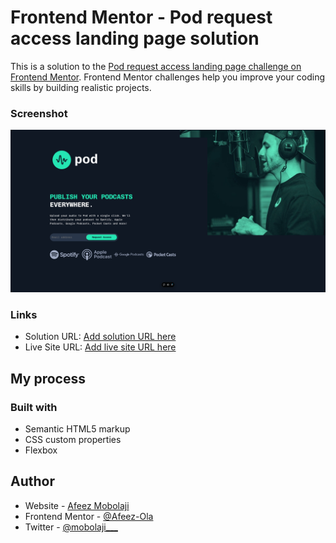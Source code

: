 # Frontend Mentor - Pod request access landing page solution

This is a solution to the [Pod request access landing page challenge on Frontend Mentor](https://www.frontendmentor.io/challenges/pod-request-access-landing-page-eyTmdkLSG). Frontend Mentor challenges help you improve your coding skills by building realistic projects. 

### Screenshot

![](/screenshot.png)


### Links

- Solution URL: [Add solution URL here](https://github.com/Afeez-Ola/pod-request-access-landing-page)
- Live Site URL: [Add live site URL here](https://pod-request-access-landing-page-drab.vercel.app/)

## My process

### Built with

- Semantic HTML5 markup
- CSS custom properties
- Flexbox

## Author

- Website - [Afeez Mobolaji](https://hashnode.com/@Mobolaji)
- Frontend Mentor - [@Afeez-Ola](https://www.frontendmentor.io/profile/Afeez-Ola)
- Twitter - [@mobolaji___]([mobolaji](https://x.com/mobolaji___))